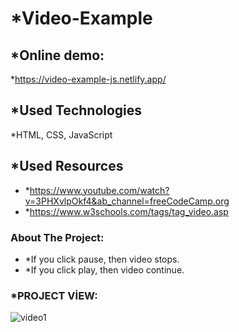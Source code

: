 # *Video-Example

## *Online demo:
*https://video-example-js.netlify.app/

## *Used Technologies
*HTML, CSS, JavaScript

## *Used Resources
* *https://www.youtube.com/watch?v=3PHXvlpOkf4&ab_channel=freeCodeCamp.org
* *https://www.w3schools.com/tags/tag_video.asp

### About The Project:
* *If you click pause, then video stops.
* *If you click play, then video continue.

### *PROJECT VİEW:


![video1](https://user-images.githubusercontent.com/63058707/132302152-e042b850-00c7-4b84-a287-b83669e91f33.jpg)

